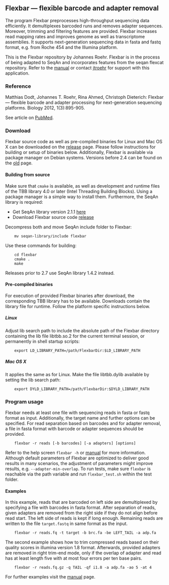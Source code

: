 ## Flexbar — flexible barcode and adapter removal

The program Flexbar preprocesses high-throughput sequencing data efficiently. It demultiplexes barcoded runs and removes adapter sequences. Moreover, trimming and filtering features are provided. Flexbar increases read mapping rates and improves genome as well as transcriptome assemblies. It supports next-generation sequencing data in fasta and fastq format, e.g. from Roche 454 and the Illumina platform.

This is the Flexbar repository by Johannes Roehr. Flexbar is in the process of being adapted to SeqAn and incorporates features from the seqan flexcat repository. Refer to the [manual](https://github.com/seqan/flexbar/wiki) or contact [jtroehr](https://github.com/jtroehr) for support with this application.


### Reference

Matthias Dodt, Johannes T. Roehr, Rina Ahmed, Christoph Dieterich: Flexbar — flexible barcode and adapter processing for next-generation sequencing platforms. Biology 2012, 1(3):895-905.

See article on [PubMed](http://www.ncbi.nlm.nih.gov/pubmed/24832523).


### Download

Flexbar source code as well as pre-compiled binaries for Linux and Mac OS X can be downloaded on the [release](https://github.com/seqan/flexbar/releases) page. Please follow instructions for building or setup of binaries below. Additionally, Flexbar is available via package manager on Debian systems. Versions before 2.4 can be found on the [old](https://sourceforge.net/projects/flexbar) page.


#### Building from source

Make sure that `cmake` is available, as well as development and runtime files of the TBB library 4.0 or later (Intel Threading Building Blocks). Using a package manager is a simple way to install them. Furthermore, the SeqAn library is required:

* Get SeqAn library version 2.1.1 [here](https://github.com/seqan/seqan/releases)
* Download Flexbar source code [release](https://github.com/seqan/flexbar/releases)

Decompress both and move SeqAn include folder to Flexbar:

        mv seqan-library/include flexbar

Use these commands for building:

        cd flexbar
        cmake .
        make

Releases prior to 2.7 use SeqAn library 1.4.2 instead.


#### Pre-compiled binaries

For execution of provided Flexbar binaries after download, the corresponding TBB library has to be available. Downloads contain the library file for runtime. Follow the platform specific instructions below.

##### Linux
Adjust lib search path to include the absolute path of the Flexbar directory containing the lib file libtbb.so.2 for the current terminal session, or permanently in shell startup scripts:

        export LD_LIBRARY_PATH=/path/FlexbarDir:$LD_LIBRARY_PATH

##### Mac OS X
It applies the same as for Linux. Make the file libtbb.dylib available by setting the lib search path:

        export DYLD_LIBRARY_PATH=/path/FlexbarDir:$DYLD_LIBRARY_PATH


### Program usage

Flexbar needs at least one file with sequencing reads in fasta or fastq format as input. Additionally, the target name and further options can be specified. For read separation based on barcodes and for adapter removal, a file in fasta format with barcode or adapter sequences should be provided.

        flexbar -r reads [-b barcodes] [-a adapters] [options]

Refer to the help screen `flexbar -h` or [manual](https://github.com/seqan/flexbar/wiki) for more information. Although default parameters of Flexbar are optimized to deliver good results in many scenarios, the adjustment of parameters might improve results, e.g. `--adapter-min-overlap`. To run tests, make sure `flexbar` is reachable via the path variable and run `flexbar_test.sh` within the test folder.

#### Examples

In this example, reads that are barcoded on left side are demultiplexed by specifying a file with barcodes in fasta format. After separation of reads, given adapters are removed from the right side if they do not align before read start. The left side of reads is kept if long enough. Remaining reads are written to the file `target.fastq` in same format as the input.

		flexbar -r reads.fq -t target -b brc.fa -be LEFT_TAIL -a adp.fa

The second example shows how to trim compressed reads based on their quality scores in illumina version 1.8 format. Afterwards, provided adapters are removed in right trim-end mode, only if the overlap of adapter and read has at least length five with at most four errors per ten base pairs.

		flexbar -r reads.fq.gz -q TAIL -qf i1.8 -a adp.fa -ao 5 -at 4

For further examples visit the [manual](https://github.com/seqan/flexbar/wiki) page.

